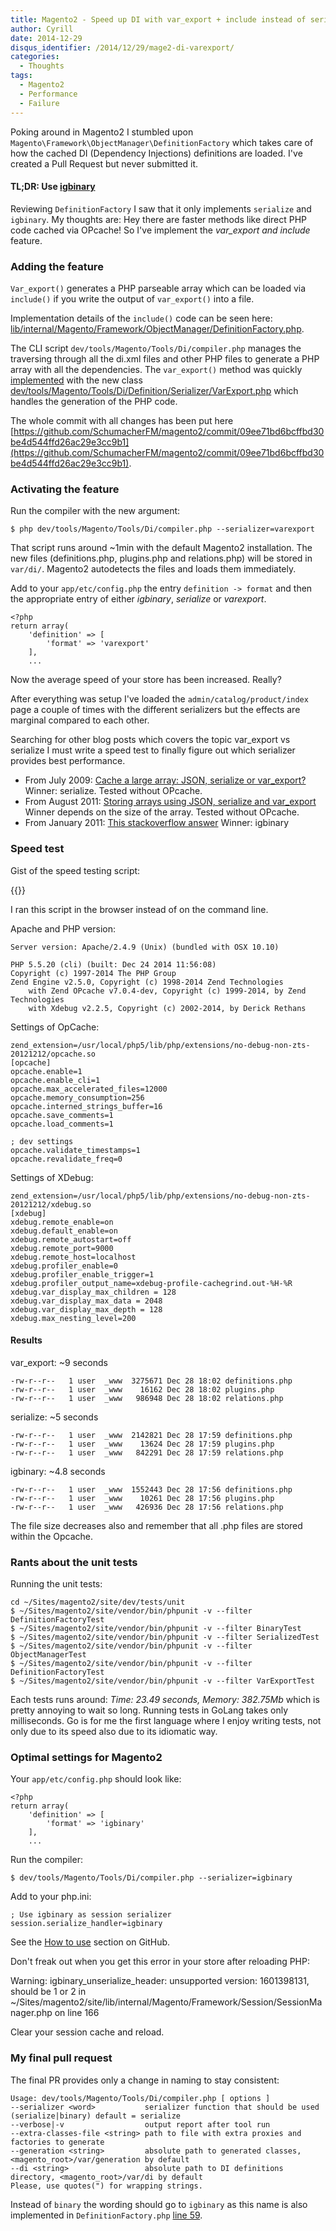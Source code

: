 ```yaml
---
title: Magento2 - Speed up DI with var_export + include instead of serialize
author: Cyrill
date: 2014-12-29
disqus_identifier: /2014/12/29/mage2-di-varexport/
categories:
  - Thoughts
tags:
  - Magento2
  - Performance
  - Failure
---
```


Poking around in Magento2 I stumbled upon `Magento\Framework\ObjectManager\DefinitionFactory` which takes care of how the cached DI (Dependency Injections) definitions are loaded. I've created a Pull Request but never submitted it.

<!--more-->

#### TL;DR: Use [igbinary](https://github.com/igbinary/igbinary)

Reviewing `DefinitionFactory` I saw that it only implements `serialize` and `igbinary`. My thoughts are: Hey there are faster methods like direct PHP code cached via OPcache! So I've implement the *var_export and include* feature.

### Adding the feature

`Var_export()` generates a PHP parseable array which can be loaded via `include()` if you write the output of `var_export()` into a file.

Implementation details of the `include()` code can be seen here: [lib/internal/Magento/Framework/ObjectManager/DefinitionFactory.php](https://github.com/SchumacherFM/magento2/commit/09ee71bd6bcffbd30be4d544ffd26ac29e3cc9b1#diff-5b9f9c6ab7bacd2aa9378ae0bc53c90aL58).

The CLI script `dev/tools/Magento/Tools/Di/compiler.php` manages the traversing through all the di.xml files and other PHP files to generate a PHP array with all the dependencies. The `var_export()` method was quickly [implemented](https://github.com/SchumacherFM/magento2/commit/09ee71bd6bcffbd30be4d544ffd26ac29e3cc9b1#diff-0fcf901b66f540cf0bebab8648a1cae4L27) with the new class [dev/tools/Magento/Tools/Di/Definition/Serializer/VarExport.php](https://github.com/SchumacherFM/magento2/commit/09ee71bd6bcffbd30be4d544ffd26ac29e3cc9b1#diff-2b5267482b7babe30d224238111fdeceR1) which handles the generation of the PHP code.

The whole commit with all changes has been put here [https://github.com/SchumacherFM/magento2/commit/09ee71bd6bcffbd30be4d544ffd26ac29e3cc9b1](https://github.com/SchumacherFM/magento2/commit/09ee71bd6bcffbd30be4d544ffd26ac29e3cc9b1).

### Activating the feature

Run the compiler with the new argument:

```
$ php dev/tools/Magento/Tools/Di/compiler.php --serializer=varexport
```

That script runs around ~1min with the default Magento2 installation. The new files (definitions.php, plugins.php and relations.php) will be stored in `var/di/`. Magento2 autodetects the files and loads them immediately.

Add to your `app/etc/config.php` the entry `definition -> format` and then the appropriate entry of either *igbinary*, *serialize* or *varexport*.

```
<?php
return array(
    'definition' => [
        'format' => 'varexport'
    ],
    ...
```

Now the average speed of your store has been increased. Really?

After everything was setup I've loaded the `admin/catalog/product/index` page a couple of times with the different serializers but the effects are marginal compared to each other.

Searching for other blog posts which covers the topic var_export vs serialize I must write a speed test to finally figure out which serializer provides best performance.

- From July 2009: [Cache a large array: JSON, serialize or var_export?](http://techblog.procurios.nl/k/news/view/34972/14863/cache-a-large-array-json-serialize-or-var_export.html) Winner: serialize. Tested without OPcache.
- From August 2011: [Storing arrays using JSON, serialize and var_export](http://ahoj.io/storing-arrays-using-json-serialize-and-var-export) Winner depends on the size of the array. Tested without OPcache.
- From January 2011: [This stackoverflow answer](http://stackoverflow.com/a/4820537) Winner: igbinary

### Speed test

Gist of the speed testing script: 

{{<gist id="7fa66882520c3ccffaa4" >}}

I ran this script in the browser instead of on the command line.

Apache and PHP version:

```
Server version: Apache/2.4.9 (Unix) (bundled with OSX 10.10)

PHP 5.5.20 (cli) (built: Dec 24 2014 11:56:08)
Copyright (c) 1997-2014 The PHP Group
Zend Engine v2.5.0, Copyright (c) 1998-2014 Zend Technologies
    with Zend OPcache v7.0.4-dev, Copyright (c) 1999-2014, by Zend Technologies
    with Xdebug v2.2.5, Copyright (c) 2002-2014, by Derick Rethans
```

Settings of OpCache:

```
zend_extension=/usr/local/php5/lib/php/extensions/no-debug-non-zts-20121212/opcache.so
[opcache]
opcache.enable=1
opcache.enable_cli=1
opcache.max_accelerated_files=12000
opcache.memory_consumption=256
opcache.interned_strings_buffer=16
opcache.save_comments=1
opcache.load_comments=1

; dev settings
opcache.validate_timestamps=1
opcache.revalidate_freq=0
```

Settings of XDebug:

```
zend_extension=/usr/local/php5/lib/php/extensions/no-debug-non-zts-20121212/xdebug.so
[xdebug]
xdebug.remote_enable=on
xdebug.default_enable=on
xdebug.remote_autostart=off
xdebug.remote_port=9000
xdebug.remote_host=localhost
xdebug.profiler_enable=0
xdebug.profiler_enable_trigger=1
xdebug.profiler_output_name=xdebug-profile-cachegrind.out-%H-%R
xdebug.var_display_max_children = 128
xdebug.var_display_max_data = 2048
xdebug.var_display_max_depth = 128
xdebug.max_nesting_level=200
```

#### Results

var_export: ~9 seconds

```
-rw-r--r--   1 user  _www  3275671 Dec 28 18:02 definitions.php
-rw-r--r--   1 user  _www    16162 Dec 28 18:02 plugins.php
-rw-r--r--   1 user  _www   986948 Dec 28 18:02 relations.php
```

serialize: ~5 seconds 

```
-rw-r--r--   1 user  _www  2142821 Dec 28 17:59 definitions.php
-rw-r--r--   1 user  _www    13624 Dec 28 17:59 plugins.php
-rw-r--r--   1 user  _www   842291 Dec 28 17:59 relations.php
```

igbinary: ~4.8 seconds

```
-rw-r--r--   1 user  _www  1552443 Dec 28 17:56 definitions.php
-rw-r--r--   1 user  _www    10261 Dec 28 17:56 plugins.php
-rw-r--r--   1 user  _www   426936 Dec 28 17:56 relations.php
```

The file size decreases also and remember that all .php files are stored within the Opcache.

### Rants about the unit tests

Running the unit tests:

```
cd ~/Sites/magento2/site/dev/tests/unit
$ ~/Sites/magento2/site/vendor/bin/phpunit -v --filter DefinitionFactoryTest
$ ~/Sites/magento2/site/vendor/bin/phpunit -v --filter BinaryTest
$ ~/Sites/magento2/site/vendor/bin/phpunit -v --filter SerializedTest
$ ~/Sites/magento2/site/vendor/bin/phpunit -v --filter ObjectManagerTest
$ ~/Sites/magento2/site/vendor/bin/phpunit -v --filter DefinitionFactoryTest
$ ~/Sites/magento2/site/vendor/bin/phpunit -v --filter VarExportTest
```

Each tests runs around: *Time: 23.49 seconds, Memory: 382.75Mb* which is pretty annoying to wait so long. Running tests in GoLang takes only milliseconds. Go is for me the first language where I enjoy writing tests, not only due to its speed also due to its idiomatic way.

### Optimal settings for Magento2

Your `app/etc/config.php` should look like:

```
<?php
return array(
    'definition' => [
        'format' => 'igbinary'
    ],
    ...
```

Run the compiler:

```
$ dev/tools/Magento/Tools/Di/compiler.php --serializer=igbinary
```

Add to your php.ini:

```
; Use igbinary as session serializer
session.serialize_handler=igbinary
```

See the [How to use](https://github.com/igbinary/igbinary#how-to-use) section on GitHub.

Don't freak out when you get this error in your store after reloading PHP:

Warning: igbinary_unserialize_header: unsupported version: 1601398131, should be 1 or 2 in ~/Sites/magento2/site/lib/internal/Magento/Framework/Session/SessionManager.php on line 166

Clear your session cache and reload.

### My final pull request

The final PR provides only a change in naming to stay consistent:

```
Usage: dev/tools/Magento/Tools/Di/compiler.php [ options ]
--serializer <word>           serializer function that should be used (serialize|binary) default = serialize
--verbose|-v                  output report after tool run
--extra-classes-file <string> path to file with extra proxies and factories to generate
--generation <string>         absolute path to generated classes, <magento_root>/var/generation by default
--di <string>                 absolute path to DI definitions directory, <magento_root>/var/di by default
Please, use quotes(") for wrapping strings.
```

Instead of `binary` the wording should go to `igbinary` as this name is also implemented in `DefinitionFactory.php` [line 59](https://github.com/magento/magento2/blob/develop/lib%2Finternal%2FMagento%2FFramework%2FObjectManager%2FDefinitionFactory.php#L59).
